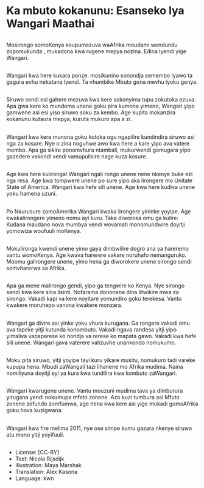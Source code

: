 # Ka mbuto kokanunu: Esanseko lya Wangari Maathai

##
Mosirongo somoKenya koupumezuva waAfrika moudami wondundu zopomukunda , mukadona kwa rugene mepya nozina. Edina lyendi yige Wangari.

##
Wangari kwa here kukara ponze. mosikunino sonondja semembo lyawo ta gagura evhu nekatana lyendi. Ta vhumbike Mbuto gona mevhu lyoku genya.

##
Siruwo sendi esi gahere mezuva kwa kere sokonyima tupu zokutoka ezuva. Apa gwa kere ko mundema unene goku pira kumona yimeno, Wangari yipo gamwene asi esi yiso siruwo soku za kembo. Age kupita mokanzira kokanunu kutaura mepya, kuruta mukuro apa a zi.

##
Wangari kwa kere munona goku kotoka ogu ngapilire kundindira siruwo esi nga za kosure. Nye o zina noguhwe awo kwa here a kare yipo ava vatere membo. Apa ga sikire ponomvhura ntambali, mukurwendi gomugara yipo gazedere vakondi vendi vamupulisire nage kuza kosure.

##
Age kwa here kulironga! Wangari ngali rongo unene nene nkenye buke ezi nga resa. Age kwa tompwere unene po sure yipo aka lirongere mo Unitate State of America. Wangari kwa hefe sili unene. Age kwa here kudiva unene yoku hamena uzuni.

##
Po Nkurusure zomoAmerika Wangari kwaka lirongere yininke yoyipe. Age kwakalirongere yimeno nomu ayi kuru. Taka diworoka omu ga kulire: Kudana maudano nova mumbya vendi wovamati monomundwire doyitji yomowiza woufuuli moKenya.

##
Mokulironga kwendi unene yimo gaya dimbwilire dogro ana ya hareremo vantu womoKenya. Age kwava harerere vakare noruhafo nemanguruko. Moomu galirongere unene, yimo hena ga diworokere unene sirongo sendi somvharerwa sa Afrika.

##
Apa ga mene malirongo gendi, yipo ga tengwire ko Kenya. Nye sirongo sendi kwa kere sina lisinti. Nofarama dononene dina litwikire mwa za sirongo. Vakadi kapi va kere noyitare yomundiro goku terekesa. Vantu kwakere moruhepo vanona kwakere monzara.

##
Wangari ga divire asi yinke yoku vhura kurugana. Ga rongere vakadi omu ava tapeke yitji kutunda konombuto. Vakadi ngava randesa yitji yipo yimaliva vapaparese ko nondja va rerese ko mapata gawo. Vakadi kwa hefe sili unene. Wangari gava vaterere valizuvhe unankondo nomukumo.

##
Moku pita siruwo, yitji yoyipe tayi kuru yikare musitu, nomukuro tadi vareke kupupa hena. Mbudi zaWangali tazi lihanene mo Afrika mudima. Naina nomiliyuna doyitji eyi ya kura kwa tundilira kwa kombuto zaWangari.

##
Wangari kwarugene unene. Vantu mouzuni mudima tava ya dimburura yirugana yendi nokumupa mfeto zonene. Azo kuzi tumbura asi Mfuto zonene zefundo zomfumwa, age hena kwa kere asi yige mukadi gomoAfrika goku hova kuzigwana.

##
Wangari kwa fire melima 2011, nye ose simpe kumu gazara nkenye siruwo atu mono yitji yoyifuuli.

##
* License: [CC-BY]
* Text: Nicola Rijsdijk
* Illustration: Maya Marshak
* Translation: Alex Kasona
* Language: kwn
